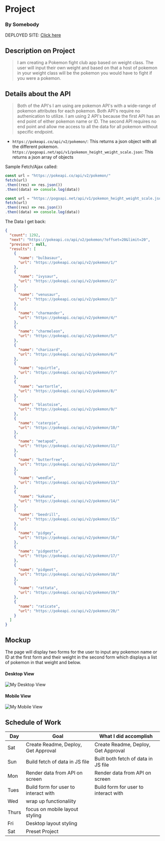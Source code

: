 # Project
### By Somebody

DEPLOYED SITE: [Click here](https://sealproject1-gules.vercel.app/)

## Description on Project


> I am creating a Pokemon fight club app based on weight class. The user will input their own weight and based on that a host of pokemon in your weight class will be the pokemon you would have to fight if you were a pokemon.

## Details about the API

> Both of the API's I am using are pokemon API's with a wide-range of pokemon attributes for each pokemon. Both API's require no authenication to utilize. I am using 2 API's because the first API has an end point of either pokemon name or ID. The second API requires no end point and allow me access to all the data for all pokemon without specific endpoint.


- `https://pokeapi.co/api/v2/pokemon/`: This returns a json object with all the different pokemon.
`https://pogoapi.net/api/v1/pokemon_height_weight_scale.json`: This returns a json array of objects

Sample Fetch/Ajax called:
```js
const url = "https://pokeapi.co/api/v2/pokemon/"
fetch(url)
.then((res) => res.json())
.then((data) => console.log(data))

const url = "https://pogoapi.net/api/v1/pokemon_height_weight_scale.json"
fetch(url)
.then((res) => res.json())
.then((data) => console.log(data))
```

The Data I get back:
```json
{
  "count": 1292,
  "next": "https://pokeapi.co/api/v2/pokemon/?offset=20&limit=20",
  "previous": null,
  "results": [
    {
      "name": "bulbasaur",
      "url": "https://pokeapi.co/api/v2/pokemon/1/"
    },
    {
      "name": "ivysaur",
      "url": "https://pokeapi.co/api/v2/pokemon/2/"
    },
    {
      "name": "venusaur",
      "url": "https://pokeapi.co/api/v2/pokemon/3/"
    },
    {
      "name": "charmander",
      "url": "https://pokeapi.co/api/v2/pokemon/4/"
    },
    {
      "name": "charmeleon",
      "url": "https://pokeapi.co/api/v2/pokemon/5/"
    },
    {
      "name": "charizard",
      "url": "https://pokeapi.co/api/v2/pokemon/6/"
    },
    {
      "name": "squirtle",
      "url": "https://pokeapi.co/api/v2/pokemon/7/"
    },
    {
      "name": "wartortle",
      "url": "https://pokeapi.co/api/v2/pokemon/8/"
    },
    {
      "name": "blastoise",
      "url": "https://pokeapi.co/api/v2/pokemon/9/"
    },
    {
      "name": "caterpie",
      "url": "https://pokeapi.co/api/v2/pokemon/10/"
    },
    {
      "name": "metapod",
      "url": "https://pokeapi.co/api/v2/pokemon/11/"
    },
    {
      "name": "butterfree",
      "url": "https://pokeapi.co/api/v2/pokemon/12/"
    },
    {
      "name": "weedle",
      "url": "https://pokeapi.co/api/v2/pokemon/13/"
    },
    {
      "name": "kakuna",
      "url": "https://pokeapi.co/api/v2/pokemon/14/"
    },
    {
      "name": "beedrill",
      "url": "https://pokeapi.co/api/v2/pokemon/15/"
    },
    {
      "name": "pidgey",
      "url": "https://pokeapi.co/api/v2/pokemon/16/"
    },
    {
      "name": "pidgeotto",
      "url": "https://pokeapi.co/api/v2/pokemon/17/"
    },
    {
      "name": "pidgeot",
      "url": "https://pokeapi.co/api/v2/pokemon/18/"
    },
    {
      "name": "rattata",
      "url": "https://pokeapi.co/api/v2/pokemon/19/"
    },
    {
      "name": "raticate",
      "url": "https://pokeapi.co/api/v2/pokemon/20/"
    }
  ]
}
```

## Mockup

The page will display two forms for the user to input any pokemon name or ID at the first form and their weight in the second form which displays a list of pokemon in that weight and below.

#### Desktop View

![My Desktop View](https://i.imgur.com/eZgCmKR.png)

#### Mobile View

![My Mobile View](https://i.imgur.com/o2TP1PE.png)

## Schedule of Work

|Day | Goal | What I did accomplish |
|----|------|-----------------------|
| Sat | Create Readme, Deploy, Get Approval | Create Readme, Deploy, Get Approval|
| Sun | Build fetch of data in JS file | Built both fetch of data in JS file|
| Mon | Render data from API on screen | Render data from API on screen|
| Tues | Build form for user to interact with | Build form for user to interact with |
| Wed | wrap up functionaliity | |
| Thurs | focus on mobile layout styling | |
| Fri | Desktop layout styling | |
| Sat  | Preset Project | |